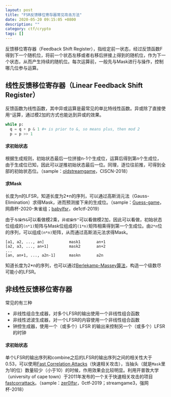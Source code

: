 ```yaml
---
layout: post
title: "FSR反馈移位寄存器常见攻击方法"
date: 2020-05-20 09:15:05 +0800
description: ""
category: ctf/crypto
tags: []
---
```


反馈移位寄存器（Feedback Shift Register），指给定前一状态，经过反馈函数F得到下一个随机位，将前一个状态左移或者右移后拼接上得到的随机位，作为下一个状态，从而产生持续的随机位。每次运算前，一般先与Mask进行与操作，控制哪几位参与运算。

## 线性反馈移位寄存器（Linear Feedback Shift Register）

反馈函数为线性函数，其中异或运算是最常见的单比特线性函数。异或除了直接使用`^`运算，通过模2加的方式也能达到异或的效果。

```python
while p:
  q = q + p & 1 #+ is prior to &, so means plus, then mod 2
  p = p >> 1
```

#### 求初始状态

根据生成规则，初始状态最后一位拼接n-1个生成位，运算后得到第n个生成位，由于生成位已知，因此可以逆推初始状态最后一位。同理，逐位往前推，可得到全部的初始状态位。（sample：[oldstreamgame](https://xz.aliyun.com/t/4630)，CISCN-2018）

#### 求Mask

长度为n的LFSR，知道长度为2*n的序列，可以通过高斯消元法（Gauss-Elimination）求得Mask，进而预测接下来的生成位。（sample：[Guess-game](http://igml.top/2020/05/18/2020%E7%BD%91%E9%BC%8E%E6%9D%AF-%E6%9C%B1%E9%9B%80%E7%BB%84wp/)，网鼎杯-2020-朱雀组；[babylfsr](http://igml.top/2019/08/04/2019-de1ctf)，de1ctf-2019）

由于`与操作&`可以看做模2乘，`异或操作^`可以看做模2加，因此可以看做，初始状态位组成的`(n*1)`矩阵与Mask位组成的`(1*n)`矩阵相乘得到第一个生成位。由`2*n`位的序列，可以组成`(n*n)`矩阵，从而通过高斯消元法求得Mask。

```
[a1, a2, ..., an]           mask1       an+1
[a2, a3, ..., an+1]         mask2       an+2
...
[an, an+1, ..., a2n-1]      maskn       a2n
```

知道长度为2*n的序列，也可以通过[Berlekamp-Massey算法](https://github.com/thewhiteninja/lfsr-berlekamp-massey)，构造一个级数尽可能小的LFSR。

## 非线性反馈移位寄存器

常见的有三种

- 非线性组合生成器，对多个LFSR的输出使用一个非线性组合函数
- 非线性滤波生成器，对一个LFSR的内容使用一个非线性组合函数
- 钟控生成器，使用一个（或多个）LFSR 的输出来控制另一个（或多个）LFSR的时钟

#### 求初始状态

单个LFSR的输出序列和combine之后的LFSR的输出序列之间的相关性大于0.53，可以使用[Fast Correlation Attacks](https://www.anquanke.com/post/id/184828)（快速相关攻击），当抽头（就是`Mask`里为1的位）数量较少（小于10）的时候，作用效果会比较明显。利用开普敦大学（university of cape town）于2011年发布的一个关于快速相关攻击的项目[fastcorrattack](http://projects.cs.uct.ac.za/honsproj/cgi-bin/view/2011/desai.zip/crypto_desai/index.html)。（sample：[zer0lfsr](http://igml.top/2019/03/28/2019-0CTF/)，0ctf-2019；streamgame3，强网杯-2018）


